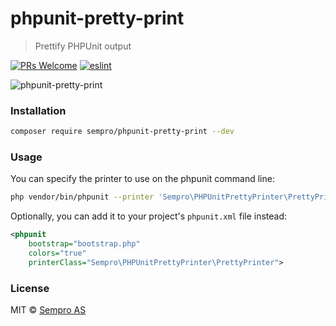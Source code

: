 # phpunit-pretty-print
> Prettify PHPUnit output

[![PRs Welcome](https://img.shields.io/badge/PRs-welcome-brightgreen.svg?style=flat-square)](http://makeapullrequest.com)
[![eslint](https://img.shields.io/badge/code_style-PSR_2-blue.svg?style=flat-square)](http://www.php-fig.org/psr/psr-2/)

<img src="https://raw.githubusercontent.com/Sempro/phpunit-pretty-print/master/preview.png" alt="phpunit-pretty-print">

### Installation
```bash
composer require sempro/phpunit-pretty-print --dev
```

### Usage
You can specify the printer to use on the phpunit command line:

```bash
php vendor/bin/phpunit --printer 'Sempro\PHPUnitPrettyPrinter\PrettyPrinter' tests/
```

Optionally, you can add it to your project's `phpunit.xml` file instead:

```xml
<phpunit
    bootstrap="bootstrap.php"
    colors="true"
    printerClass="Sempro\PHPUnitPrettyPrinter\PrettyPrinter">
```

### License
MIT © [Sempro AS](http://www.sempro.no)
